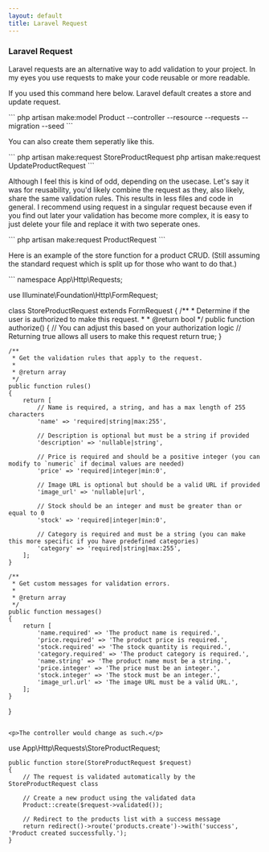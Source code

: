 ```yaml
---
layout: default
title: Laravel Request
---
```


<h3>Laravel Request</h3>
<p>Laravel requests are an alternative way to add validation to your project. In my eyes you use requests to make your code reusable or more readable.</p>


<p>If you used this command here below. Laravel default creates a store and update request.</p>
```
php artisan make:model Product --controller --resource --requests --migration --seed
```

<p>You can also create them seperatly like this.</p>
```
php artisan make:request StoreProductRequest
php artisan make:request UpdateProductRequest
```

<p>Although I feel this is kind of odd, depending on the usecase. Let's say it was for reusability, you'd likely combine the request as they, also likely, share the same validation rules. This results in less files and code in general. I recommend using request in a singular request because even if you find out later your validation has become more complex, it is easy to just delete your file and replace it with two seperate ones.</p>
```
php artisan make:request ProductRequest
```

<p>Here is an example of the store function for a product CRUD. (Still assuming the standard request which is split up for those who want to do that.)</p>
```
<?php

namespace App\Http\Requests;

use Illuminate\Foundation\Http\FormRequest;

class StoreProductRequest extends FormRequest
{
    /**
     * Determine if the user is authorized to make this request.
     *
     * @return bool
     */
    public function authorize()
    {
        // You can adjust this based on your authorization logic
        // Returning true allows all users to make this request
        return true;
    }

    /**
     * Get the validation rules that apply to the request.
     *
     * @return array
     */
    public function rules()
    {
        return [
            // Name is required, a string, and has a max length of 255 characters
            'name' => 'required|string|max:255',

            // Description is optional but must be a string if provided
            'description' => 'nullable|string',

            // Price is required and should be a positive integer (you can modify to `numeric` if decimal values are needed)
            'price' => 'required|integer|min:0',

            // Image URL is optional but should be a valid URL if provided
            'image_url' => 'nullable|url',

            // Stock should be an integer and must be greater than or equal to 0
            'stock' => 'required|integer|min:0',

            // Category is required and must be a string (you can make this more specific if you have predefined categories)
            'category' => 'required|string|max:255',
        ];
    }

    /**
     * Get custom messages for validation errors.
     *
     * @return array
     */
    public function messages()
    {
        return [
            'name.required' => 'The product name is required.',
            'price.required' => 'The product price is required.',
            'stock.required' => 'The stock quantity is required.',
            'category.required' => 'The product category is required.',
            'name.string' => 'The product name must be a string.',
            'price.integer' => 'The price must be an integer.',
            'stock.integer' => 'The stock must be an integer.',
            'image_url.url' => 'The image URL must be a valid URL.',
        ];
    }
}
```

<p>The controller would change as such.</p>
```
use App\Http\Requests\StoreProductRequest;

    public function store(StoreProductRequest $request)
    {
        // The request is validated automatically by the StoreProductRequest class

        // Create a new product using the validated data
        Product::create($request->validated());

        // Redirect to the products list with a success message
        return redirect()->route('products.create')->with('success', 'Product created successfully.');
    }
```